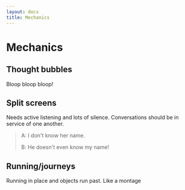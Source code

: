 ```yaml
---
layout: docs
title: Mechanics
---
```


# Mechanics

## Thought bubbles

Bloop bloop bloop!

## Split screens

Needs active listening and lots of silence. Conversations should be in service of one another.

> A: I don't know her name.
>
> B: He doesn't even know my name!

## Running/journeys

Running in place and objects run past. Like a montage
